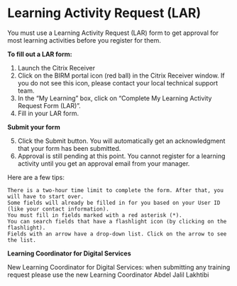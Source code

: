# Learning Activity Request (LAR) #

You must use a Learning Activity Request (LAR) form to get approval for most learning activities before you register for them. 

**To fill out a LAR form:**

1. Launch the Citrix Receiver
2. Click on the BIRM portal icon (red ball) in the Citrix Receiver window. If you do not see this icon, please contact your local technical support team.
3. In the “My Learning” box, click on “Complete My Learning Activity Request Form (LAR)”.
4. Fill in your LAR form. 

**Submit your form**

5. Click the Submit button. You will automatically get an acknowledgment that your form has been submitted. 
6. Approval is still pending at this point. You cannot register for a learning activity until you get an approval email from your manager. 

Here are a few tips:

    There is a two-hour time limit to complete the form. After that, you will have to start over.
    Some fields will already be filled in for you based on your User ID (like your contact information).
    You must fill in fields marked with a red asterisk (*).
    You can search fields that have a flashlight icon (by clicking on the flashlight).
    Fields with an arrow have a drop-down list. Click on the arrow to see the list. 
    
**Learning Coordinator for Digital Services**

New Learning Coordinator for Digital Services: when submitting any training request please use the new Learning Coordinator Abdel Jalil Lakhtibi
